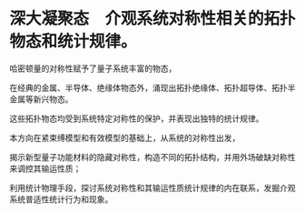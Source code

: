 # 深大凝聚态　介观系统对称性相关的拓扑物态和统计规律。

  哈密顿量的对称性赋予了量子系统丰富的物态，
  
  在经典的金属、半导体、绝缘体物态外，涌现出拓扑绝缘体、拓扑超导体、拓扑半金属等新兴物态。

  这些拓扑物态均受到系统特定对称性的保护，并表现出独特的统计规律。

  本方向在紧束缚模型和有效模型的基础上，从系统的对称性出发，
  
  揭示新型量子功能材料的隐藏对称性，构造不同的拓扑结构，并用外场破缺对称性来调控其输运性质；

  利用统计物理手段，探讨系统对称性和其输运性质统计规律的内在联系，发掘介观系统普适性统计行为和现象。
